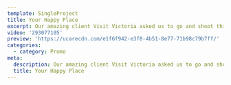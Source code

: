 ```yaml
---
template: SingleProject
title: Your Happy Place
excerpt: Our amazing client Visit Victoria asked us to go and shoot this epic project in Gippsland to promote the area as part of a push on their website and social channels.
video: '293077105'
preview: 'https://ucarecdn.com/e1f6f942-e3f8-4b51-8e77-71b98c79b7ff/'
categories:
  - category: Promo
meta:
  description: Our amazing client Visit Victoria asked us to go and shoot this epic project in Gippsland to promote the area as part of a push on their website and social channels.
  title: Your Happy Place
---
```

